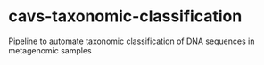 # cavs-taxonomic-classification
Pipeline to automate taxonomic classification of DNA sequences in metagenomic samples
